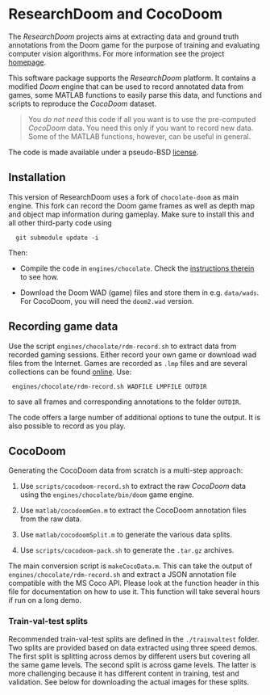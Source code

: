 # ResearchDoom and CocoDoom

The *ResearchDoom* projects aims at extracting data and ground truth annotations from the Doom game for the purpose of training and evaluating computer vision algorithms. For more information see the project [homepage](http://www.robots.ox.ac.uk/~vgg/research/researchdoom/).

This software package supports the *ResearchDoom* platform. It contains a modified *Doom* engine that can be used to record annotated data from games, some MATLAB functions to easily parse this data, and functions and scripts to reproduce the *CocoDoom* dataset.

> You *do not need* this code if all you want is to use the pre-computed *CocoDoom* data. You need this only if you want to record new data. Some of the MATLAB functions, however, can be useful in general.

The code is made available under a pseudo-BSD [license](COPYING).

## Installation

This version of ResearchDoom uses a fork of `chocolate-doom` as main engine. This fork  can record the Doom game frames as well as depth map and object map information during gameplay. Make sure to install this and all other third-party code using

      git submodule update -i

Then:

* Compile the code in `engines/chocolate`. Check the [instructions therein](http://www.github.com/vlfeat/researchdoom-chocolate) to see how.

* Download the Doom WAD (game) files and store them in e.g. `data/wads`. For CocoDoom, you will need the `doom2.wad` version.

## Recording game data

Use the script `engines/chocolate/rdm-record.sh` to extract data from recorded gaming sessions. Either record your own game or download wad files from the Internet. Games are recorded as `.lmp` files and are several collections can be found [online](http://doomedsda.us/wad945m240.html). Use:

     engines/chocolate/rdm-record.sh WADFILE LMPFILE OUTDIR

to save all frames and corresponding annotations to the folder `OUTDIR`.

The code offers a large number of additional options to tune the output. It is also possible to record as you play.

## CocoDoom

Generating the CocoDoom data from scratch is a multi-step approach:

1. Use `scripts/cocodoom-record.sh` to extract the raw *CocoDoom* data using the `engines/chocolate/bin/doom` game engine.

2. Use `matlab/cocodoomGen.m` to extract the CocoDoom annotation files from the raw data.

3. Use `matlab/cocodoomSplit.m` to generate the various data splits.

4. Use `scripts/cocodoom-pack.sh` to generate the `.tar.gz` archives.

The main conversion script is `makeCocoData.m`. This can take the output of `engines/chocolate/rdm-record.sh` and extract a JSON annotation file compatible with the MS Coco API. Please look at the function header in this file for documentation on how to use it. This function will take several hours if run on a long demo.

### Train-val-test splits

Recommended train-val-test splits are defined in the `./trainvaltest` folder. Two splits are provided based on data extracted using three speed demos. The first split is splitting across demos by different users but covering all the same game levels. The second split is across game levels. The latter is more challenging because it has different content in training, test and validation. See below for downloading the actual images for these splits.

